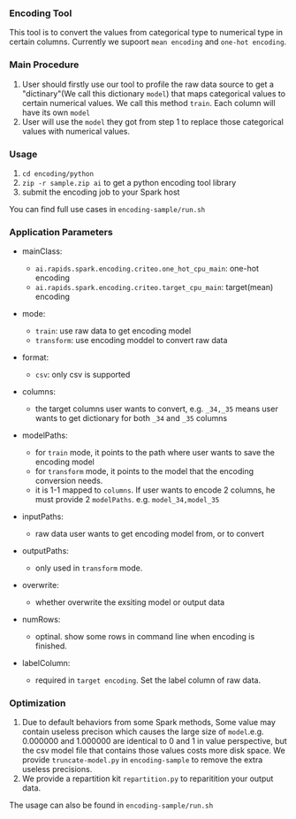 ### Encoding Tool
This tool is to convert the values from categorical type to numerical type in certain columns. Currently we supoort `mean encoding` and `one-hot encoding`.

### Main Procedure
1. User should firstly use our tool to profile the raw data source to get a "dictinary"(We call this dictionary `model`) that maps categorical values to certain numerical values. We call this method `train`. Each column will have its own `model`
2. User will use the `model` they got from step 1 to replace those categorical values with numerical values. 

### Usage
1. `cd encoding/python`
2. `zip -r sample.zip ai` to get a python encoding tool library
3. submit the encoding job to your Spark host

You can find full use cases in `encoding-sample/run.sh`

### Application Parameters
 - mainClass: 
   
   - `ai.rapids.spark.encoding.criteo.one_hot_cpu_main`: one-hot encoding
   - `ai.rapids.spark.encoding.criteo.target_cpu_main`: target(mean) encoding
 - mode: 
   - `train`: use raw data to get encoding model
   - `transform`: use encoding moddel to convert raw data
 - format:
   - `csv`: only csv is supported
 - columns: 
   - the target columns user wants to convert, e.g. `_34,_35` means user wants to get dictionary for both `_34` and `_35` columns
 - modelPaths: 
   - for `train` mode, it points to the path where user wants to save the encoding model
   - for `transform` mode, it points to the model that the encoding conversion needs.
   - it is 1-1 mapped to `columns`. If user wants to encode 2 columns, he must provide 2 `modelPaths`. e.g. `model_34,model_35`
 - inputPaths: 
   - raw data user wants to get encoding model from, or to convert
 - outputPaths: 
   - only used in `transform` mode.
 - overwrite:
   - whether overwrite the exsiting model or output data
 - numRows:
   - optinal. show some rows in command line when encoding is finished. 
 - labelColumn:
   - required in `target encoding`. Set the label column of raw data.

### Optimization
1. Due to default behaviors from some Spark methods, Some value may contain useless precison which causes the large size of `model`.e.g. 0.000000 and 1.000000 are identical to 0 and 1 in value perspective, but the csv model file that contains those values costs more disk space. We provide `truncate-model.py` in `encoding-sample` to remove the extra useless precisions.
2. We provide a repartition kit `repartition.py` to reparitition your output data.

The usage can also be found in `encoding-sample/run.sh`